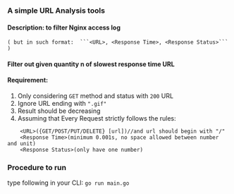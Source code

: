 ### A simple URL Analysis tools
#### Description: to filter Nginx access log 
    ( but in such format:  ```<URL>, <Response Time>, <Response Status>``` )

#### Filter out given quantity n of slowest response time URL
#### Requirement: 
1. Only considering ```GET``` method and status with ```200``` URL
2. Ignore URL ending with ```".gif"```
3. Result should be decreasing
4. Assuming that Every Request strictly follows the rules:
``` 
    <URL>({GET/POST/PUT/DELETE} [url])//and url should begin with "/"
    <Response Time>(minimum 0.001s, no space allowed between number and unit)
    <Response Status>(only have one number)
```
### Procedure to run
type following in your CLI:
```go run main.go```
